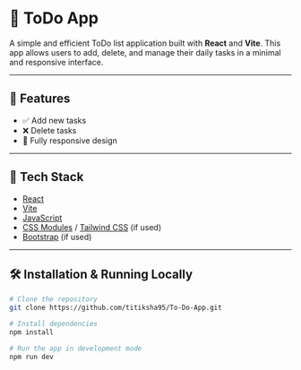 # 📝 ToDo App

A simple and efficient ToDo list application built with **React** and **Vite**. This app allows users to add, delete, and manage their daily tasks in a minimal and responsive interface.

---

## 🚀 Features

- ✅ Add new tasks  
- ❌ Delete tasks    
- 📱 Fully responsive design   

---

## 🔧 Tech Stack

- [React](https://reactjs.org/)
- [Vite](https://vitejs.dev/)
- [JavaScript](https://developer.mozilla.org/en-US/docs/Web/JavaScript)
- [CSS Modules](https://github.com/css-modules/css-modules) / [Tailwind CSS](https://tailwindcss.com/) (if used)
- [Bootstrap](https://getbootstrap.com/) (if used)

---



## 🛠️ Installation & Running Locally

```bash
# Clone the repository
git clone https://github.com/titiksha95/To-Do-App.git

# Install dependencies
npm install

# Run the app in development mode
npm run dev
